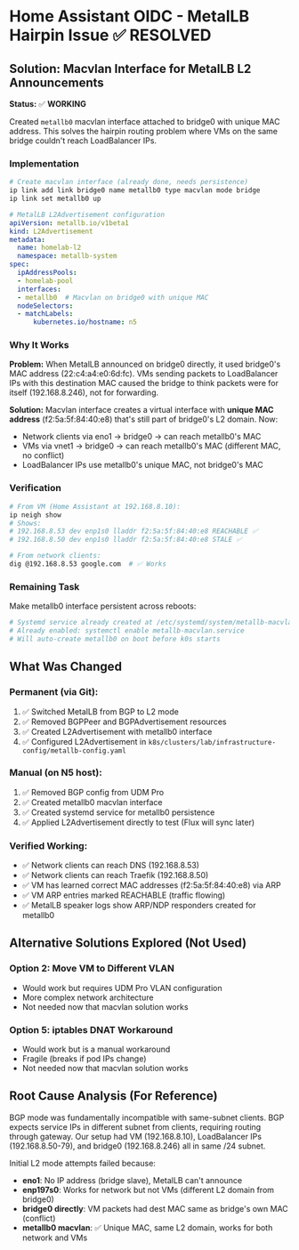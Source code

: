 # Home Assistant OIDC - MetalLB Hairpin Issue ✅ RESOLVED

## Solution: Macvlan Interface for MetalLB L2 Announcements

**Status:** ✅ **WORKING**

Created `metallb0` macvlan interface attached to bridge0 with unique MAC address. This solves the hairpin routing problem where VMs on the same bridge couldn't reach LoadBalancer IPs.

### Implementation

```bash
# Create macvlan interface (already done, needs persistence)
ip link add link bridge0 name metallb0 type macvlan mode bridge
ip link set metallb0 up
```

```yaml
# MetalLB L2Advertisement configuration
apiVersion: metallb.io/v1beta1
kind: L2Advertisement
metadata:
  name: homelab-l2
  namespace: metallb-system
spec:
  ipAddressPools:
  - homelab-pool
  interfaces:
  - metallb0  # Macvlan on bridge0 with unique MAC
  nodeSelectors:
  - matchLabels:
      kubernetes.io/hostname: n5
```

### Why It Works

**Problem:** When MetalLB announced on bridge0 directly, it used bridge0's MAC address (22:c4:a4:e0:6d:fc). VMs sending packets to LoadBalancer IPs with this destination MAC caused the bridge to think packets were for itself (192.168.8.246), not for forwarding.

**Solution:** Macvlan interface creates a virtual interface with **unique MAC address** (f2:5a:5f:84:40:e8) that's still part of bridge0's L2 domain. Now:
- Network clients via eno1 → bridge0 → can reach metallb0's MAC
- VMs via vnet1 → bridge0 → can reach metallb0's MAC (different MAC, no conflict)
- LoadBalancer IPs use metallb0's unique MAC, not bridge0's MAC

### Verification

```bash
# From VM (Home Assistant at 192.168.8.10):
ip neigh show
# Shows:
# 192.168.8.53 dev enp1s0 lladdr f2:5a:5f:84:40:e8 REACHABLE ✅
# 192.168.8.50 dev enp1s0 lladdr f2:5a:5f:84:40:e8 STALE ✅

# From network clients:
dig @192.168.8.53 google.com  # ✅ Works
```

### Remaining Task

Make metallb0 interface persistent across reboots:

```bash
# Systemd service already created at /etc/systemd/system/metallb-macvlan.service
# Already enabled: systemctl enable metallb-macvlan.service
# Will auto-create metallb0 on boot before k0s starts
```

## What Was Changed

### Permanent (via Git):
1. ✅ Switched MetalLB from BGP to L2 mode
2. ✅ Removed BGPPeer and BGPAdvertisement resources
3. ✅ Created L2Advertisement with metallb0 interface
4. ✅ Configured L2Advertisement in `k8s/clusters/lab/infrastructure-config/metallb-config.yaml`

### Manual (on N5 host):
1. ✅ Removed BGP config from UDM Pro
2. ✅ Created metallb0 macvlan interface
3. ✅ Created systemd service for metallb0 persistence
4. ✅ Applied L2Advertisement directly to test (Flux will sync later)

### Verified Working:
- ✅ Network clients can reach DNS (192.168.8.53)
- ✅ Network clients can reach Traefik (192.168.8.50)
- ✅ VM has learned correct MAC addresses (f2:5a:5f:84:40:e8) via ARP
- ✅ VM ARP entries marked REACHABLE (traffic flowing)
- ✅ MetalLB speaker logs show ARP/NDP responders created for metallb0

## Alternative Solutions Explored (Not Used)

### Option 2: Move VM to Different VLAN
- Would work but requires UDM Pro VLAN configuration
- More complex network architecture
- Not needed now that macvlan solution works

### Option 5: iptables DNAT Workaround
- Would work but is a manual workaround
- Fragile (breaks if pod IPs change)
- Not needed now that macvlan solution works

## Root Cause Analysis (For Reference)

BGP mode was fundamentally incompatible with same-subnet clients. BGP expects service IPs in different subnet from clients, requiring routing through gateway. Our setup had VM (192.168.8.10), LoadBalancer IPs (192.168.8.50-79), and bridge0 (192.168.8.246) all in same /24 subnet.

Initial L2 mode attempts failed because:
- **eno1**: No IP address (bridge slave), MetalLB can't announce
- **enp197s0**: Works for network but not VMs (different L2 domain from bridge0)
- **bridge0 directly**: VM packets had dest MAC same as bridge's own MAC (conflict)
- **metallb0 macvlan**: ✅ Unique MAC, same L2 domain, works for both network and VMs
